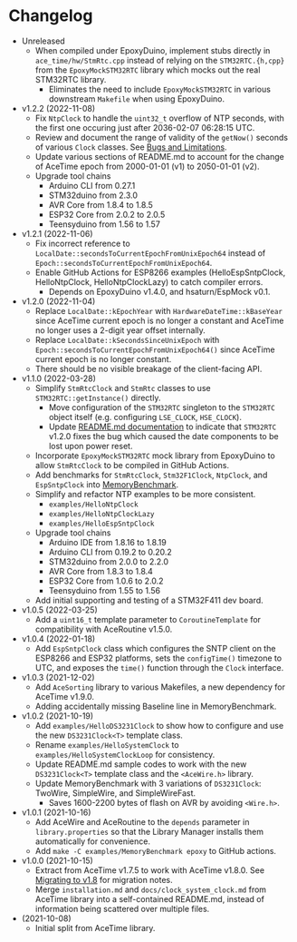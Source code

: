 # Changelog

* Unreleased
    * When compiled under EpoxyDuino, implement stubs directly in
      `ace_time/hw/StmRtc.cpp` instead of relying on the `STM32RTC.{h,cpp}` from
      the `EpoxyMockSTM32RTC` library which mocks out the real STM32RTC library.
        * Eliminates the need to include `EpoxyMockSTM32RTC` in various
          downstream `Makefile` when using EpoxyDuino.
* v1.2.2 (2022-11-08)
    * Fix `NtpClock` to handle the `uint32_t` overflow of NTP seconds, with the
      first one occuring just after 2036-02-07 06:28:15 UTC.
    * Review and document the range of validity of the `getNow()` seconds of
      various `Clock` classes. See [Bugs and Limitations](README.md#Bugs).
    * Update various sections of README.md to account for the change of AceTime
      epoch from 2000-01-01 (v1) to 2050-01-01 (v2).
    * Upgrade tool chains
        * Arduino CLI from 0.27.1
        * STM32duino from 2.3.0
        * AVR Core from 1.8.4 to 1.8.5
        * ESP32 Core from 2.0.2 to 2.0.5
        * Teensyduino from 1.56 to 1.57
* v1.2.1 (2022-11-06)
    * Fix incorrect reference to
     `LocalDate::secondsToCurrentEpochFromUnixEpoch64` instead of
     `Epoch::secondsToCurrentEpochFromUnixEpoch64`.
    * Enable GitHub Actions for ESP8266 examples (HelloEspSntpClock,
      HelloNtpClock, HelloNtpClockLazy) to catch compiler errors.
        * Depends on EpoxyDuino v1.4.0, and hsaturn/EspMock v0.1.
* v1.2.0 (2022-11-04)
    * Replace `LocalDate::kEpochYear` with `HardwareDateTime::kBaseYear`
      since AceTime current epoch is no longer a constant and AceTime no longer
      uses a 2-digit year offset internally.
    * Replace `LocalDate::kSecondsSinceUnixEpoch` with
      `Epoch::secondsToCurrentEpochFromUnixEpoch64()` since AceTime current
      epoch is no longer constant.
    * There should be no visible breakage of the client-facing API.
* v1.1.0 (2022-03-28)
    * Simplify `StmRtcClock` and `StmRtc` classes to use
      `STM32RTC::getInstance()` directly.
        * Move configuration of the `STM32RTC` singleton to the `STM32RTC`
          object itself (e.g. configuring `LSE_CLOCK`, `HSE_CLOCK`).
        * Update [README.md documentation](README.md#StmRtcClockClass) to
          indicate that `STM32RTC` v1.2.0 fixes the bug which caused the date
          components to be lost upon power reset.
    * Incorporate `EpoxyMockSTM32RTC` mock library from EpoxyDuino to allow
      `StmRtcClock` to be compiled in GitHub Actions.
    * Add benchmarks for `StmRtcClock`, `Stm32F1Clock`, `NtpClock`, and
      `EspSntpClock` into [MemoryBenchmark](examples/MemoryBenchmark).
    * Simplify and refactor NTP examples to be more consistent.
        * `examples/HelloNtpClock`
        * `examples/HelloNtpClockLazy`
        * `examples/HelloEspSntpClock`
    * Upgrade tool chains
        * Arduino IDE from 1.8.16 to 1.8.19
        * Arduino CLI from 0.19.2 to 0.20.2
        * STM32duino from 2.0.0 to 2.2.0
        * AVR Core from 1.8.3 to 1.8.4
        * ESP32 Core from 1.0.6 to 2.0.2
        * Teensyduino from 1.55 to 1.56
    * Add initial supporting and testing of a STM32F411 dev board.
* v1.0.5 (2022-03-25)
    * Add a `uint16_t` template parameter to `CoroutineTemplate` for
      compatibility with AceRoutine v1.5.0.
* v1.0.4 (2022-01-18)
    * Add `EspSntpClock` class which configures the SNTP client on the ESP8266
      and ESP32 platforms, sets the `configTime()` timezone to UTC, and exposes
      the `time()` function through the `Clock` interface.
* v1.0.3 (2021-12-02)
    * Add `AceSorting` library to various Makefiles, a new dependency for
      AceTime v1.9.0.
    * Adding accidentally missing Baseline line in MemoryBenchmark.
* v1.0.2 (2021-10-19)
    * Add `examples/HelloDS3231Clock` to show how to configure and use the new
      `DS3231Clock<T>` template class.
    * Rename `examples/HelloSystemClock` to `examples/HelloSystemClockLoop` for
      consistency.
    * Update README.md sample codes to work with the new `DS3231Clock<T>`
      template class and the `<AceWire.h>` library.
    * Update MemoryBenchmark with 3 variations of `DS3231Clock`: TwoWire,
      SimpleWire, and SimpleWireFast.
        * Saves 1600-2200 bytes of flash on AVR by avoiding `<Wire.h>`.
* v1.0.1 (2021-10-16)
    * Add AceWire and AceRoutine to the `depends` parameter in
      `library.properties` so that the Library Manager installs them
      automatically for convenience.
    * Add `make -C examples/MemoryBenchmark epoxy` to GitHub actions.
* v1.0.0 (2021-10-15)
    * Extract from AceTime v1.7.5 to work with AceTime v1.8.0. See
      [Migrating to
      v1.8](https://github.com/bxparks/AceTime/blob/develop/MIGRATING.md#MigratingToVersion180) for migration notes.
    * Merge `installation.md` and `docs/clock_system_clock.md` from AceTime
      library into a self-contained README.md, instead of information being
      scattered over multiple files.
* (2021-10-08)
    * Initial split from AceTime library.
